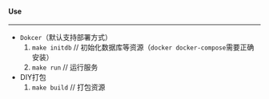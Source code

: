 
#### Use
---
* `Dokcer`（默认支持部署方式）
    1. `make initdb` // 初始化数据库等资源（`docker docker-compose`需要正确安装）
    2. `make run` // 运行服务
* DIY打包
    1. `make build` // 打包资源
